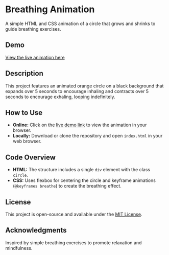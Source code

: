 # Breathing Animation

A simple HTML and CSS animation of a circle that grows and shrinks to guide breathing exercises.

## Demo

[View the live animation here](https://negisagar.github.io/breathing-circle/)


## Description

This project features an animated orange circle on a black background that expands over 5 seconds to encourage inhaling and contracts over 5 seconds to encourage exhaling, looping indefinitely.

## How to Use

- **Online:** Click on the [live demo link](https://negisagar.github.io/breathing-circle/) to view the animation in your browser.
- **Locally:** Download or clone the repository and open `index.html` in your web browser.

## Code Overview

- **HTML:** The structure includes a single `div` element with the class `circle`.
- **CSS:** Uses flexbox for centering the circle and keyframe animations (`@keyframes breathe`) to create the breathing effect.

## License

This project is open-source and available under the [MIT License](LICENSE).

## Acknowledgments

Inspired by simple breathing exercises to promote relaxation and mindfulness.

